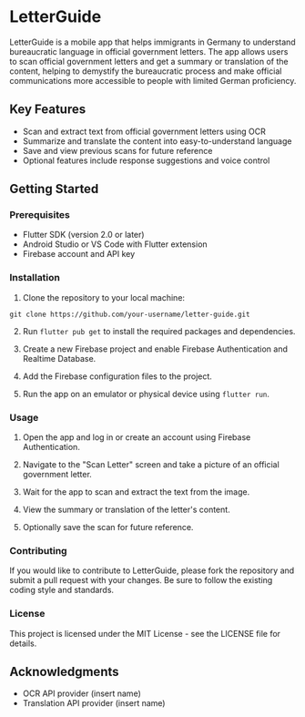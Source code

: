 # LetterGuide

LetterGuide is a mobile app that helps immigrants in Germany to understand bureaucratic language in official government letters. The app allows users to scan official government letters and get a summary or translation of the content, helping to demystify the bureaucratic process and make official communications more accessible to people with limited German proficiency.

## Key Features

- Scan and extract text from official government letters using OCR
- Summarize and translate the content into easy-to-understand language
- Save and view previous scans for future reference
- Optional features include response suggestions and voice control

## Getting Started

### Prerequisites

- Flutter SDK (version 2.0 or later)
- Android Studio or VS Code with Flutter extension
- Firebase account and API key

### Installation

1. Clone the repository to your local machine: 

`git clone https://github.com/your-username/letter-guide.git`

2. Run `flutter pub get` to install the required packages and dependencies.

3. Create a new Firebase project and enable Firebase Authentication and Realtime Database.

4. Add the Firebase configuration files to the project.

5. Run the app on an emulator or physical device using `flutter run`.

### Usage

1. Open the app and log in or create an account using Firebase Authentication.

2. Navigate to the "Scan Letter" screen and take a picture of an official government letter.

3. Wait for the app to scan and extract the text from the image.

4. View the summary or translation of the letter's content.

5. Optionally save the scan for future reference.

### Contributing

If you would like to contribute to LetterGuide, please fork the repository and submit a pull request with your changes. Be sure to follow the existing coding style and standards.

### License

This project is licensed under the MIT License - see the LICENSE file for details.

## Acknowledgments

- OCR API provider (insert name)
- Translation API provider (insert name)
